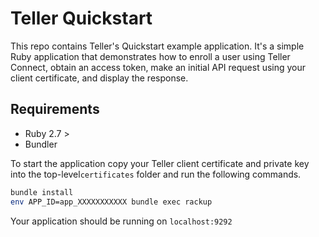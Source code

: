 # Teller Quickstart

This repo contains Teller's Quickstart example application. It's a simple Ruby application that demonstrates how to enroll a user using Teller Connect, obtain an access token, make an initial API request using your client certificate, and display the response.

## Requirements

- Ruby 2.7 >
- Bundler

To start the application copy your Teller client certificate and private key into the top-level`certificates` folder and run the following commands.

```bash
bundle install
env APP_ID=app_XXXXXXXXXXX bundle exec rackup
```

Your application should be running on `localhost:9292`